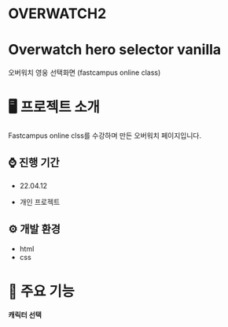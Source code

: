 # OVERWATCH2

# Overwatch hero selector vanilla

오버워치 영웅 선택화면 (fastcampus online class)

# 🖥 프로젝트 소개

Fastcampus online clss를 수강하며 만든 오버워치 페이지입니다.

## ⌚ 진행 기간

- 22.04.12

- 개인 프로젝트

## ⚙ 개발 환경

- html
- css

# 📌 주요 기능

**캐릭터 선택**

